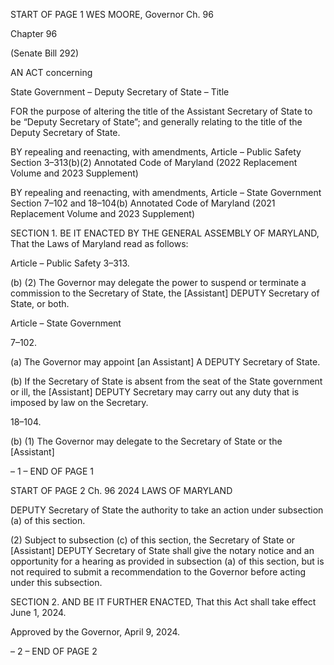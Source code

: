 START OF PAGE 1
WES MOORE, Governor Ch. 96

Chapter 96

(Senate Bill 292)

AN ACT concerning

State Government – Deputy Secretary of State – Title

FOR the purpose of altering the title of the Assistant Secretary of State to be “Deputy
Secretary of State”; and generally relating to the title of the Deputy Secretary of
State.

BY repealing and reenacting, with amendments,
Article – Public Safety
Section 3–313(b)(2)
Annotated Code of Maryland
(2022 Replacement Volume and 2023 Supplement)

BY repealing and reenacting, with amendments,
Article – State Government
Section 7–102 and 18–104(b)
Annotated Code of Maryland
(2021 Replacement Volume and 2023 Supplement)

SECTION 1. BE IT ENACTED BY THE GENERAL ASSEMBLY OF MARYLAND,
That the Laws of Maryland read as follows:

Article – Public Safety
3–313.

(b) (2) The Governor may delegate the power to suspend or terminate a
commission to the Secretary of State, the [Assistant] DEPUTY Secretary of State, or both.

Article – State Government

7–102.

(a) The Governor may appoint [an Assistant] A DEPUTY Secretary of State.

(b) If the Secretary of State is absent from the seat of the State government or ill,
the [Assistant] DEPUTY Secretary may carry out any duty that is imposed by law on the
Secretary.

18–104.

(b) (1) The Governor may delegate to the Secretary of State or the [Assistant]

– 1 –
END OF PAGE 1

START OF PAGE 2
Ch. 96 2024 LAWS OF MARYLAND

DEPUTY Secretary of State the authority to take an action under subsection (a) of this
section.

(2) Subject to subsection (c) of this section, the Secretary of State or
[Assistant] DEPUTY Secretary of State shall give the notary notice and an opportunity for
a hearing as provided in subsection (a) of this section, but is not required to submit a
recommendation to the Governor before acting under this subsection.

SECTION 2. AND BE IT FURTHER ENACTED, That this Act shall take effect June
1, 2024.

Approved by the Governor, April 9, 2024.

– 2 –
END OF PAGE 2